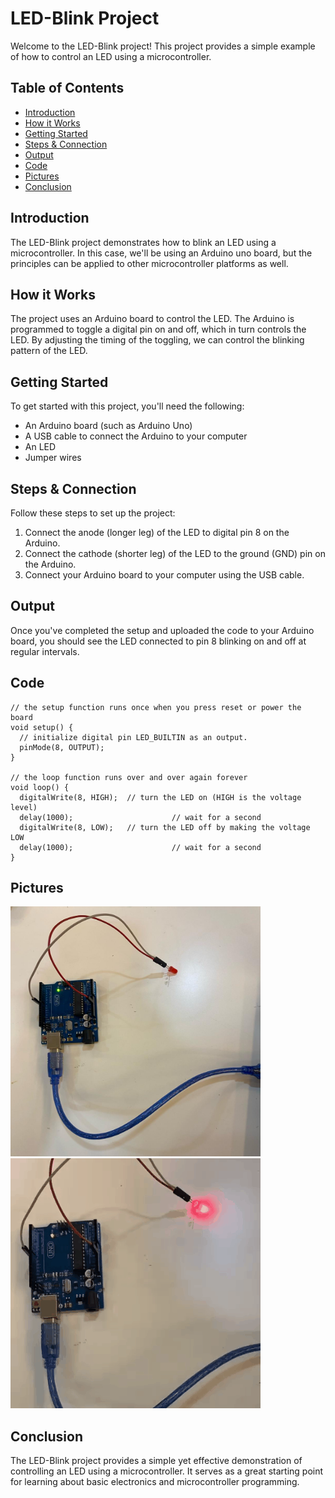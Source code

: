 # LED-Blink Project

Welcome to the LED-Blink project! This project provides a simple example of how to control an LED using a microcontroller. 

## Table of Contents

- [Introduction](#introduction)
- [How it Works](#how-it-works)
- [Getting Started](#getting-started)
- [Steps & Connection](#steps-&-Connection)
- [Output](#output)
- [Code](#code)
- [Pictures](#pictures)
- [Conclusion](#conclusion)

## Introduction

The LED-Blink project demonstrates how to blink an LED using a microcontroller. In this case, we'll be using an Arduino uno board, but the principles can be applied to other microcontroller platforms as well. 

## How it Works

The project uses an Arduino board to control the LED. The Arduino is programmed to toggle a digital pin on and off, which in turn controls the LED. By adjusting the timing of the toggling, we can control the blinking pattern of the LED.

## Getting Started

To get started with this project, you'll need the following:

- An Arduino board (such as Arduino Uno)
- A USB cable to connect the Arduino to your computer
- An LED
- Jumper wires

## Steps & Connection

Follow these steps to set up the project:

1. Connect the anode (longer leg) of the LED to digital pin 8 on the Arduino.
2. Connect the cathode (shorter leg) of the LED to the ground (GND) pin on the Arduino.
3. Connect your Arduino board to your computer using the USB cable.

## Output

Once you've completed the setup and uploaded the code to your Arduino board, you should see the LED connected to pin 8 blinking on and off at regular intervals.

## Code
```
// the setup function runs once when you press reset or power the board
void setup() {
  // initialize digital pin LED_BUILTIN as an output.
  pinMode(8, OUTPUT);
}

// the loop function runs over and over again forever
void loop() {
  digitalWrite(8, HIGH);  // turn the LED on (HIGH is the voltage level)
  delay(1000);                      // wait for a second
  digitalWrite(8, LOW);   // turn the LED off by making the voltage LOW
  delay(1000);                      // wait for a second
}
```

## Pictures
<img src="https://github.com/ItsRawanMoha/LED-Blink/blob/main/LED-BlinkP.jpeg" alt="Alt text" width="400" height="400">  ![screen-gif](https://github.com/ItsRawanMoha/LED-Blink/blob/main/LED-BlinkG.gif)
## Conclusion

The LED-Blink project provides a simple yet effective demonstration of controlling an LED using a microcontroller. It serves as a great starting point for learning about basic electronics and microcontroller programming.
